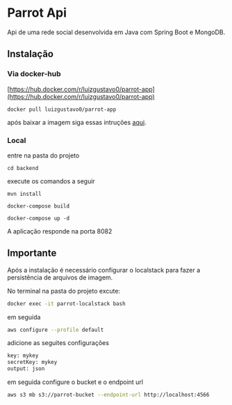 # Parrot Api 

Api de uma rede social desenvolvida em Java com Spring Boot e MongoDB.

## Instalação

### Via docker-hub
[https://hub.docker.com/r/luizgustavo0/parrot-app](https://hub.docker.com/r/luizgustavo0/parrot-app)
```shell
docker pull luizgustavo0/parrot-app
```
após baixar a imagem siga essas intruções <a href='#importante'>aqui</a>.

### Local
entre na pasta do projeto
```shell
cd backend 
```
execute os comandos a seguir
```shell
mvn install 

docker-compose build

docker-compose up -d
```

A aplicação responde na porta 8082

<h2 id='importante'>Importante</h2>
Após a instalação é necessário configurar o localstack para fazer a persistência de arquivos de imagem.

No terminal na pasta do projeto excute:
```bash
docker exec -it parrot-localstack bash
```
 em seguida
```bash
aws configure --profile default
```
adicione as seguites configurações
```bash
key: mykey
secretKey: mykey
output: json
```
em seguida configure o bucket e o endpoint url
```bash
aws s3 mb s3://parrot-bucket --endpoint-url http://localhost:4566
```
